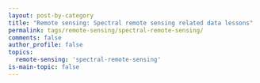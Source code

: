 ```yaml
---
layout: post-by-category
title: "Remote sensing: Spectral remote sensing related data lessons"
permalink: tags/remote-sensing/spectral-remote-sensing/
comments: false
author_profile: false
topics:
  remote-sensing: 'spectral-remote-sensing'
is-main-topic: false
---
```


